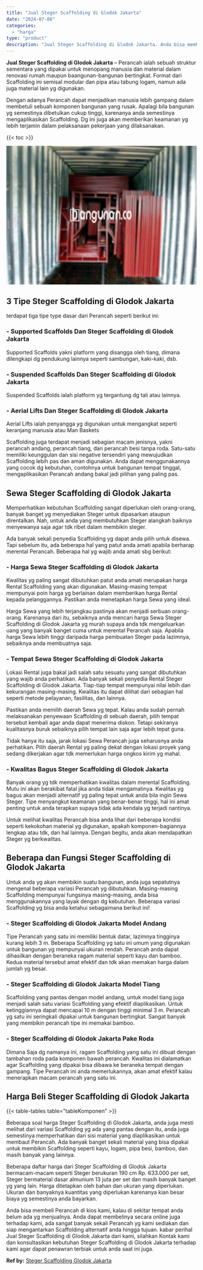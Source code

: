 ```yaml
---
title: "Jual Steger Scaffolding di Glodok Jakarta"
date: "2024-07-08"
categories: 
  - "harga"
type: "product"
description: "Jual Steger Scaffolding di Glodok Jakarta. Anda bisa membeli Perancah di kios kami, kalau di sekitar tempat anda belum ada yg menjualnya. Anda dapat membelin..."
---
```


**Jual Steger Scaffolding di Glodok Jakarta** – Perancah ialah sebuah struktur sementara yang dipakai untuk menopang manusia dan material dalam renovasi rumah maupun baangunan-bangunan bertingkat. Format dari Scaffolding ini semisal modular dan pipa atau tabung logam, namun ada juga material lain yg digunakan.

Dengan adanya Perancah dapat menjadikan manusia lebih gampang dalam membetuli sebuah komponen bangunan yang rusak. Apalagi bila bangunan yg semestinya dibetulkan cukup tinggi, karenanya anda semestinya mengaplikasikan Scaffolding. Dg ini juga akan memberikan keamanan yg lebih terjamin dalam pelaksanaan pekerjaan yang dilaksanakan.

{{< toc >}}

![Jual Steger Scaffolding di Glodok Jakarta](/images/sewa-scaffolding-steger-15.png)

## 3 Tipe Steger Scaffolding di Glodok Jakarta

terdapat tiga tipe type dasar dari Perancah seperti berikut ini:

### \- Supported Scaffolds Dan Steger Scaffolding di Glodok Jakarta

Supported Scaffolds yakni platform yang disangga oleh tiang, dimana dilengkapi dg pendukung lainnya seperti sambungan, kaki-kaki, dsb.

### \- Suspended Scaffolds Dan Steger Scaffolding di Glodok Jakarta

Suspended Scaffolds ialah platform yg tergantung dg tali atau lainnya.

### \- Aerial Lifts Dan Steger Scaffolding di Glodok Jakarta

Aerial Lifts ialah penyangga yg digunakan untuk mengangkat seperti keranjang manusia atau Man Baskets

Scaffolding juga terdapat menjadi sebagian macam jenisnya, yakni perancah andang, perancah tiang, dan perancah besi tanpa roda. Satu-satu memiliki keunggulan dan sisi negative tersendiri yang mewujudkan Scaffolding lebih pas dan aman digunakan. Anda dapat menggunakannya yang cocok dg kebutuhan, contohnya untuk bangunan tempat tinggal, mengaplikasikan Perancah andang bakal jadi pilihan yang paling pas.

## Sewa Steger Scaffolding di Glodok Jakarta

Memperhatikan kebutuhan Scaffolding sangat diperlukan oleh orang-orang, banyak banget yg menyediakan Steger untuk dipasarkan ataupun direntalkan. Nah, untuk anda yang membutuhkan Steger alangkah baiknya menyewanya saja agar tdk ribet dalam membikin steger.

Ada banyak sekali penyedia Scaffolding yg dapat anda pilih untuk disewa. Tapi sebelum itu, ada beberapa hal yang patut anda amati apabila berharap merental Perancah. Beberapa hal yg wajib anda amati sbg berikut:

### \- Harga Sewa Steger Scaffolding di Glodok Jakarta

Kwalitas yg paling sangat dibutuhkan patut anda amati merupakan harga Rental Scaffolding yang akan digunakan. Masing-masing tempat mempunyai poin harga yg berlainan dalam memberikan harga Rental kepada pelanggannya. Pastikan anda menetapkan harga Sewa yang ideal.

Harga Sewa yang lebih terjangkau pastinya akan menjadi serbuan orang-orang. Karenanya dari itu, sebaiknya anda mencari harga Sewa Steger Scaffolding di Glodok Jakarta yg murah supaya anda tdk mengeluarkan uang yang banyak banget cuma untuk merental Perancah saja. Apabila harga Sewa lebih tinggi daripada harga pembuatan Steger pada lazimnya, sebaiknya anda membuatnya saja.

### \- Tempat Sewa Steger Scaffolding di Glodok Jakarta

Lokasi Rental juga bakal jadi salah satu sesuatu yang sangat dibutuhkan yang wajib anda perhatikan. Ada banyak sekali penyedia Rental Steger Scaffolding di Glodok Jakarta. Tiap-tiap tempat mempunyai nilai lebih dan kekurangan masing-masing. Kwalitas itu dapat dilihat dari sebagian hal seperti metode pelayanan, fasilitas, dan lainnya.

Pastikan anda memilih daerah Sewa yg tepat. Kalau anda sudah pernah melaksanakan penyewaan Scaffolding di sebuah daerah, pilih tempat tersebut kembali agar anda dapat menerima diskon. Tetapi sekiranya kualitasnya buruk sebaiknya pilih tempat lain saja agar lebih tepat guna.

Tidak hanya itu saja, jarak lokasi Sewa Perancah juga seharusnya anda perhatikan. Pilih daerah Rental yg paling dekat dengan lokasi proyek yang sedang dikerjakan agar tdk memerlukan harga ongkos kirim yg mahal.

### \- Kwalitas Bagus Steger Scaffolding di Glodok Jakarta

Banyak orang yg tdk memperhatikan kwalitas dalam merental Scaffolding. Mutu ini akan berakibat fatal jika anda tidak mengamatinya. Kwalitas yg bagus akan menjadi alternatif yg paling tepat untuk anda bila ingin Sewa Steger. Tipe menyangkut keamanan yang benar-benar tinggi, hal ini amat penting untuk anda terapkan supaya tidak ada kendala yg terjadi nantinya.

Untuk melihat kwalitas Perancah bisa anda lihat dari beberapa kondisi seperti kekokohan material yg digunakan, apakah komponen-bagiannya lengkap atau tdk, dan hal lainnya. Dengan begitu, anda akan mendapatkan Steger yg berkwalitas.

## Beberapa dan Fungsi Steger Scaffolding di Glodok Jakarta

Untuk anda yg akan membikin suatu bangunan, anda juga sepatutnya mengenal beberapa variasi Perancah yg dibutuhkan. Masing-masing Scaffolding mempunyai fungsinya masing-masing, anda bisa menggunakannya yang layak dengan dg kebutuhan. Beberapa variasi Scaffolding yg bisa anda ketahui sebagaimana berikut ini!

### \- Steger Scaffolding di Glodok Jakarta Model Andang

Tipe Perancah yang satu ini memiliki bentuk datar, lazimnya tingginya kurang lebih 3 m. Beberapa Scaffolding yg satu ini umum yang digunakan untuk bangunan yg mempunyai ukuran rendah. Perancah anda dapat dihasilkan dengan beraneka ragam material seperti kayu dan bamboo. Kedua material tersebut amat efektif dan tdk akan memakan harga dalam jumlah yg besar.

### \- Steger Scaffolding di Glodok Jakarta Model Tiang

Scaffolding yang pantas dengan model andang, untuk model tiang juga menjadi salah satu variasi Scaffolding yang efektif diaplikasikan. Untuk ketinggiannya dapat mencapai 10 m dengan tinggi minimal 3 m. Perancah yg satu ini seringkali dipakai untuk bangunan bertingkat. Sangat banyak yang membikin perancah tipe ini memakai bamboo.

### \- Steger Scaffolding di Glodok Jakarta Pake Roda

Dimana Saja dg namanya ini, ragam Scaffolding yang satu ini dibuat dengan tambahan roda pada komponen bawah perancah. Kwalitas ini dialamatkan agar Scaffolding yang dipakai bisa dibawa ke beraneka tempat dengan gampang. Tipe Perancah ini anda memerlukannya, akan amat efektif kalau menerapkan macam perancah yang satu ini.

## Harga Beli Steger Scaffolding di Glodok Jakarta

{{< table-tables table="tableKomponen" >}}

Beberapa soal harga Steger Scaffolding di Glodok Jakarta, anda juga mesti melihat dari variasi Scaffolding yg ada yang pantas dengan itu, anda juga semestinya memperhatikan dari sisi material yang diaplikasikan untuk membaut Perancah. Ada banyak banget sekali material yang bisa dipakai untuk membikin Scaffolding seperti kayu, logam, pipa besi, bamboo, dan masih banyak yang lainnya.

Beberapa daftar harga dari Steger Scaffolding di Glodok Jakarta bermacam-macam seperti Steger berukuran 190 cm Rp. 633.000 per set, Steger bermaterial dasar almunium 13 juta per set dan masih banyak banget yg yang lain. Harga ditetapkan oleh bahan dan ukuran yang diperlukan. Ukuran dan banyaknya kuantitas yang diperlukan karenanya kian besar biaya yg semestinya anda bayarkan.

Anda bisa membeli Perancah di kios kami, kalau di sekitar tempat anda belum ada yg menjualnya. Anda dapat membelinya secara online juga terhadap kami, ada sangat banyak sekali Perancah yg kami sediakan dan siap mengantarkan Scaffolding alternatif anda hingga tujuan. kabar perihal Jual Steger Scaffolding di Glodok Jakarta dari kami, silahkan Kontak kami dan konsultasikan kebutuhan Steger Scaffolding di Glodok Jakarta terhadap kami agar dapat penawran terbiak untuk anda saat ini juga.

**Ref by:** [Steger Scaffolding Glodok Jakarta](https://id.wikipedia.org/wiki/Steger)
